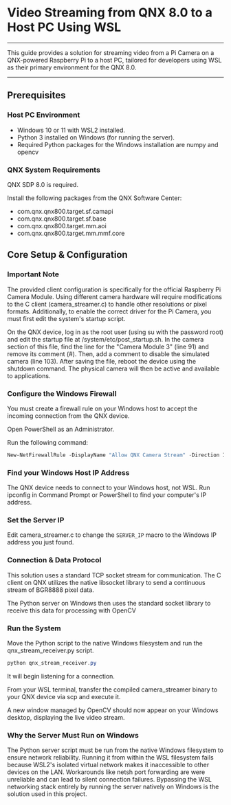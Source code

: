 # Video Streaming from QNX 8.0 to a Host PC Using WSL
---
This guide provides a solution for streaming video from a Pi Camera on a QNX-powered Raspberry Pi to a host PC, tailored for developers using WSL as their primary environment for the QNX 8.0.

---

## Prerequisites

### Host PC Environment

- Windows 10 or 11 with WSL2 installed.
- Python 3 installed on Windows (for running the server).
- Required Python packages for the Windows installation are numpy and opencv
  
### QNX System Requirements

QNX SDP 8.0 is required.

Install the following packages from the QNX Software Center:

- com.qnx.qnx800.target.sf.camapi  
- com.qnx.qnx800.target.sf.base  
- com.qnx.qnx800.target.mm.aoi  
- com.qnx.qnx800.target.mm.mmf.core
  
## Core Setup & Configuration

### Important Note
The provided client configuration is specifically for the official Raspberry Pi Camera Module. Using different camera hardware will require modifications to the C client (camera_streamer.c) to handle other resolutions or pixel formats. Additionally, to enable the correct driver for the Pi Camera, you must first edit the system's startup script.

On the QNX device, log in as the root user (using su with the password root) and edit the startup file at /system/etc/post_startup.sh. In the camera section of this file, find the line for the "Camera Module 3" (line 91) and remove its comment (#). Then, add a comment to disable the simulated camera (line 103). After saving the file, reboot the device using the shutdown command. The physical camera will then be active and available to applications.

### Configure the Windows Firewall

You must create a firewall rule on your Windows host to accept the incoming connection from the QNX device.

Open PowerShell as an Administrator.

Run the following command:

```powershell
New-NetFirewallRule -DisplayName "Allow QNX Camera Stream" -Direction Inbound -Protocol TCP -LocalPort 12345 -Action Allow
```


### Find your Windows Host IP Address

The QNX device needs to connect to your Windows host, not WSL. Run ipconfig in Command Prompt or PowerShell to find your computer's IP address.

### Set the Server IP

Edit camera_streamer.c to change the `SERVER_IP` macro to the Windows IP address you just found.


### Connection & Data Protocol
This solution uses a standard TCP socket stream for communication. The C client on QNX utilizes the native libsocket library to send a continuous stream of BGR8888 pixel data. 

The Python server on Windows then uses the standard socket library to receive this data for processing with OpenCV

### Run the System
Move the Python script to the native Windows filesystem and run the qnx_stream_receiver.py script. 
```powershell
python qnx_stream_receiver.py
```
It will begin listening for a connection.

From your WSL terminal, transfer the compiled camera_streamer binary to your QNX device via scp and execute it.

A new window managed by OpenCV should now appear on your Windows desktop, displaying the live video stream.

### Why the Server Must Run on Windows

The Python server script must be run from the native Windows filesystem to ensure network reliability. Running it from within the WSL filesystem fails because WSL2's isolated virtual network makes it inaccessible to other devices on the LAN. Workarounds like netsh port forwarding are were unreliable and can lead to silent connection failures. Bypassing the WSL networking stack entirely by running the server natively on Windows is the solution used in this project.

